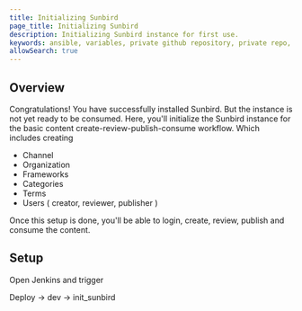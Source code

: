 ```yaml
---
title: Initializing Sunbird
page_title: Initializing Sunbird
description: Initializing Sunbird instance for first use.
keywords: ansible, variables, private github repository, private repo, initialize
allowSearch: true
---
```


## Overview

Congratulations! You have successfully installed Sunbird. But the instance is not yet ready to be consumed. Here, you'll initialize the Sunbird instance for the basic content create-review-publish-consume workflow. Which includes creating

- Channel
- Organization
- Frameworks
- Categories
- Terms
- Users ( creator, reviewer, publisher )

Once this setup is done, you'll be able to login, create, review, publish and consume the content.

## Setup

Open Jenkins and trigger 

  Deploy -> dev -> init_sunbird
